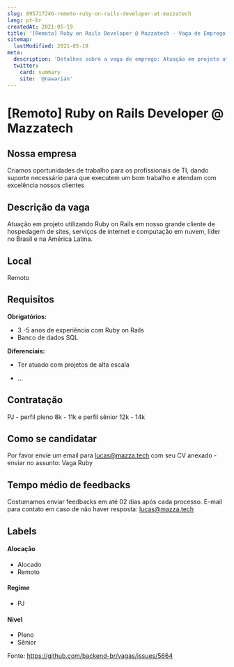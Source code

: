 ```yaml
---
slug: 895717246-remoto-ruby-on-rails-developer-at-mazzatech
lang: pt-br
createdAt: 2021-05-19
title: '[Remoto] Ruby on Rails Developer @ Mazzatech - Vaga de Emprego'
sitemap:
  lastModified: 2021-05-19
meta:
  description: 'Detalhes sobre a vaga de emprego: Atuação em projeto utilizando Ruby on Rails em nosso grande cliente de hospedagem de sites, serviços de internet e computação em nuvem, líder no Brasil e na América Latina.'
  twitter:
    card: summary
    site: '@nawarian'
---
```


# [Remoto] Ruby on Rails Developer @ Mazzatech


## Nossa empresa

Criamos oportunidades de trabalho para os profissionais de TI, dando suporte necessário para que executem um bom trabalho e atendam com excelência nossos clientes

## Descrição da vaga

Atuação em projeto utilizando Ruby on Rails em nosso grande cliente de hospedagem de sites, serviços de internet e computação em nuvem, líder no Brasil e na América Latina.

## Local

Remoto 

## Requisitos

**Obrigatórios:**
- 3 -5 anos de experiência com Ruby on Rails
- Banco de dados SQL


**Diferenciais:**
- Ter atuado com projetos de alta escala


- ...

## Contratação

PJ - perfil pleno 8k - 11k e perfil sênior 12k - 14k

## Como se candidatar

Por favor envie um email para lucas@mazza.tech com seu CV anexado - enviar no assunto: Vaga Ruby

## Tempo médio de feedbacks

Costumamos enviar feedbacks em até 02 dias após cada processo.
E-mail para contato em caso de não haver resposta: lucas@mazza.tech

## Labels


#### Alocação
- Alocado
- Remoto

#### Regime

- PJ

#### Nível

- Pleno
- Sênior





Fonte: https://github.com/backend-br/vagas/issues/5664
